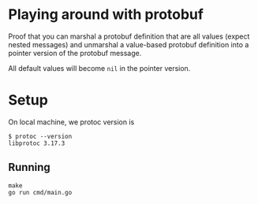 # Playing around with protobuf
Proof that you can marshal a protobuf definition that are all values (expect nested messages) and unmarshal a value-based protobuf definition into a pointer version of the protobuf message.

All default values will become `nil` in the pointer version.

# Setup
On local machine, we protoc version is
```
$ protoc --version
libprotoc 3.17.3
```

## Running
```
make
go run cmd/main.go
```

